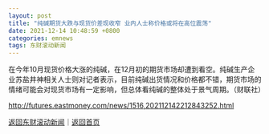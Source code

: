 ```yaml
---
layout: post
title: "纯碱期货大跌与现货价差现收窄 业内人士称价格或将在高位震荡"
date: 2021-12-14 10:48:59 +0800
categories: emnews
tags: 东财滚动新闻
---
```


在今年10月现货价格大涨的纯碱，在12月初的期货市场却遭到看空。纯碱生产企业苏盐井神相关人士则对记者表示，目前纯碱出货情况和价格都不错，期货市场的情绪可能会对现货市场有一定影响，但总体看纯碱的整体处于景气周期。（财联社）

<http://futures.eastmoney.com/news/1516,202112142212843252.html>

[返回东财滚动新闻](//finews.withounder.com/emnews/)｜[返回首页](//finews.withounder.com/)